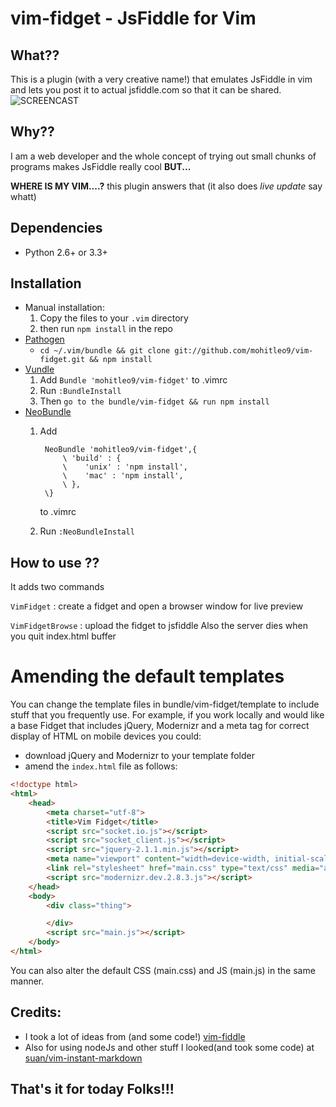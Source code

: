 # vim-fidget - JsFiddle for Vim
## What??
This is a plugin (with a very creative name!) that emulates JsFiddle in vim and lets you post it to actual jsfiddle.com so that it can be shared.
![SCREENCAST](/images/vim-fiddle.gif?raw=true "VIM-Fidget")

## Why??
I am a web developer and the whole concept of trying out small chunks of programs makes JsFiddle really cool **BUT...**

**WHERE IS MY VIM....?** this plugin answers that (it also does *live update* say whatt)

## Dependencies

- Python 2.6+ or 3.3+

## Installation

- Manual installation:
  1. Copy the files to your `.vim` directory 
  2. then run `npm install` in the repo
- [Pathogen](https://github.com/tpope/vim-pathogen)
  - `cd ~/.vim/bundle && git clone git://github.com/mohitleo9/vim-fidget.git && npm install`
- [Vundle](https://github.com/gmarik/vundle)
  1. Add `Bundle 'mohitleo9/vim-fidget'` to .vimrc
  2. Run `:BundleInstall`
  3. Then `go to the bundle/vim-fidget && run npm install`
- [NeoBundle](https://github.com/Shougo/neobundle.vim)
  1.   Add 

            NeoBundle 'mohitleo9/vim-fidget',{
                \ 'build' : {
                \    'unix' : 'npm install',
                \    'mac' : 'npm install',
                \ },
            \} 
        to .vimrc
  2. Run `:NeoBundleInstall`

## How to use ??
It adds two commands 

`VimFidget` : create a fidget  and open a browser window for live preview

`VimFidgetBrowse` : upload the fidget to jsfiddle
Also the server dies when you quit index.html buffer

# Amending the default templates
You can change the template files in bundle/vim-fidget/template to include
stuff that you frequently use. For example, if you work locally and would like a base Fidget that includes jQuery, Modernizr and a meta tag for correct display of HTML on mobile devices you could:

- download jQuery and Modernizr to your template folder
- amend the `index.html` file as follows:

````html
<!doctype html>
<html>
	<head>
		<meta charset="utf-8">
		<title>Vim Fidget</title>
		<script src="socket.io.js"></script>
		<script src="socket_client.js"></script>
		<script src="jquery-2.1.1.min.js"></script>
		<meta name="viewport" content="width=device-width, initial-scale=1.0, minimum-scale=1.0, user-scalable=no">
		<link rel="stylesheet" href="main.css" type="text/css" media="all" />
		<script src="modernizr.dev.2.8.3.js"></script>
	</head>
	<body>
		<div class="thing">

		</div>
		<script src="main.js"></script>
	</body>
</html>
````

You can also alter the default CSS (main.css) and JS (main.js) in the same manner.

## Credits:
- I took a lot of ideas from (and some code!) [vim-fiddle](https://github.com/mharju/vim-fiddle)
- Also for using nodeJs and other stuff I looked(and took some code) at [suan/vim-instant-markdown](https://github.com/suan/vim-instant-markdown)

## That's it for today Folks!!!
